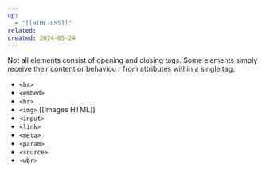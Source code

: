 ```yaml
---
up:
  - "[[HTML-CSS]]"
related: 
created: 2024-05-24
---
```

Not all elements consist of opening and closing tags. 
Some elements simply receive their content or behaviou
r from attributes within a single tag.

- `<br>`
- `<embed>`
- `<hr>`
- `<img>` [[Images HTML]]
- `<input>`
- `<link>`
- `<meta>`
- `<param>`
- `<source>`
- `<wbr>`

